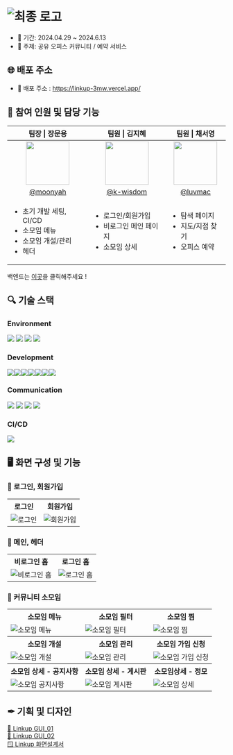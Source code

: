 # ![최종 로고](https://github.com/Linkup-3mw/frontend/assets/51106050/553f9bfb-2bfc-4e19-a167-e7930af6826a)

- 📅 기간: 2024.04.29 ~ 2024.6.13
- 🏢 주제: 공유 오피스 커뮤니티 / 예약 서비스

## 🌐 배포 주소

- 🔗 배포 주소 : https://linkup-3mw.vercel.app/

## 👥 참여 인원 및 담당 기능

<table>
  <thead>
    <tr>
      <th align="center"> 팀장 | 장문용 </th>
      <th align="center"> 팀원 | 김지혜 </th>
      <th align="center"> 팀원 | 채서영 </th>
    </tr>
  </thead>
  <tbody>
    <tr>
      <td align="center">
        <a target="_blank" rel="noopener noreferrer nofollow" href="https://github.com/moonyah">
          <img src="https://avatars.githubusercontent.com/u/51106050?v=4" width="100" style="max-width: 100%;">
        </a>
      </td>
      <td align="center">
        <a target="_blank" rel="noopener noreferrer nofollow" href="https://github.com/k-wisdom">
          <img src="https://avatars.githubusercontent.com/u/122950644?v=4" width="100" style="max-width: 100%;">
        </a>
      </td>
      <td align="center">
        <a target="_blank" rel="noopener noreferrer nofollow" href="https://github.com/luvmac">
          <img src="https://avatars.githubusercontent.com/u/106741161?v=4" width="100" style="max-width: 100%;">
        </a>
      </td>
    </tr>
    <tr>
      <td align="center">
        <a href="https://github.com/moonyah">@moonyah</a>
      </td>
      <td align="center">
         <a href="https://github.com/k-wisdom">@k-wisdom</a>
      </td>
      <td align="center">
        <a href="https://github.com/luvmac">@luvmac</a>
      </td>
    </tr>
    <tr>
      <td>
        <ul>
          <li>초기 개발 세팅, CI/CD</li>
          <li>소모임 메뉴</li>
          <li>소모임 개설/관리</li>
          <li>헤더</li>
        </ul>
      </td>
      <td>
        <ul>
        <li>로그인/회원가입</li>
          <li>비로그인 메인 페이지</li>
          <li>소모임 상세</li>
        </ul>
      </td>
      <td>
        <ul>
          <li>탐색 페이지</li>
          <li>지도/지점 찾기</li>
          <li>오피스 예약</li>
        </ul>
      </td>
    </tr>
  </tbody>
</table>

백엔드는 [이곳](https://github.com/Linkup-3mw/backend)을 클릭해주세요 !

## 🔍️ 기술 스택

### Environment

<div>
<img src="https://img.shields.io/badge/github-181717?style=for-the-badge&logo=github&logoColor=white" />
<img src="https://img.shields.io/badge/git-F05032?style=for-the-badge&logo=git&logoColor=white" />
<img src="https://img.shields.io/badge/ESLint-4B3263?style=for-the-badge&logo=eslint&logoColor=white" />
 <img src="https://img.shields.io/badge/Prettier-F7B93E?logo=prettier&logoColor=black&style=for-the-badge"/
</div>

### Development

<div style="display: flex;">
  <img src="https://img.shields.io/badge/react-%2320232a?style=for-the-badge&logo=react&logoColor=%2361DAFB" />
    <img src="https://img.shields.io/badge/Next.js-000000?style=for-the-badge&logo=Next.js&logoColor=white" />
  <img src="https://img.shields.io/badge/typescript-%23007ACC.svg?style=for-the-badge&logo=typescript&logoColor=white" />
  <img src="https://img.shields.io/badge/Tailwind CSS-06B6D4?style=for-the-badge&logo=tailwindcss&logoColor=white"/>
  <img src="https://img.shields.io/badge/recoil-007AF4?style=for-the-badge&logo=recoil&logoColor=black"/>
  <img src="https://img.shields.io/badge/Axios-5A29E4?style=for-the-badge&logo=axios&logoColor=white">
<img src="https://img.shields.io/badge/react query-FF4154?style=for-the-badge&logo=reactquery&logoColor=black" />
</div>

### Communication

<div>
 <img src="https://img.shields.io/badge/github-181717?style=for-the-badge&logo=github&logoColor=white" />
 <img src="https://img.shields.io/badge/Slack-4A154B?style=for-the-badge&logo=Slack&logoColor=white" />
 <img src="https://img.shields.io/badge/notion-9266CC?style=for-the-badge&logo=notion&logoColor=white" />
<img src="https://img.shields.io/badge/figma-F24E1E?style=for-the-badge&logo=figma&logoColor=white" />

</div>

### CI/CD

<img src="https://img.shields.io/badge/Vercel-000000?style=for-the-badge&logo=Vercel&logoColor=white" />

## 🖥️ 화면 구성 및 기능

### 📌 로그인, 회원가입

<div align="center">
  <table>
    <tr align="center">
      <th>로그인</th>
      <th>회원가입</th>
    </tr>
    <tr>
      <td><img src="https://github.com/Linkup-3mw/frontend/assets/122950644/3213a665-f5f4-4317-b7c9-1c7207ac90d5"alt="로그인"></td>
      <td><img src="https://github.com/Linkup-3mw/frontend/assets/122950644/764f0340-81cb-4d4d-bf55-9c04bf1fe000"alt="회원가입"></td>
    </tr>
  </table>
</div>

### 📌 메인, 헤더

<div align="center">
  <table>
    <tr align="center">
      <th>비로그인 홈</th>
      <th>로그인 홈</th>
    </tr>
    <tr>
      <td><img src="https://github.com/Yanol-Market/frontend/assets/51106050/91b2d73c-ba54-4a1b-8d19-e596352abc5e" alt="비로그인 홈"></td>
      <td><img src="https://github.com/Yanol-Market/frontend/assets/51106050/9b8e0586-a242-4370-a356-cf3b3801b049"alt="로그인 홈"></td>
    </tr>
  </table>
</div>

### 📌 커뮤니티 소모임

<div align="center">
  <table>
    <tr align="center">
      <th>소모임 메뉴</th>
      <th>소모임 필터</th>
      <th>소모임 찜</th>
    </tr>
    <tr>
      <td><img src="https://github.com/Yanol-Market/frontend/assets/51106050/ae44947e-6e4e-4425-b405-4d4a43903d5f" alt="소모임 메뉴"></td>
      <td><img src="https://github.com/Yanol-Market/frontend/assets/51106050/a0b333e7-f820-45c5-a3a0-cc7aa36e42ef"alt="소모임 필터"></td>
      <td><img src="https://github.com/Yanol-Market/frontend/assets/51106050/c277679a-284c-4997-9917-bee0674befc3"alt="소모임 찜"></td>
    </tr>
    <tr align="center">
      <th>소모임 개설</th>
      <th>소모임 관리</th>
      <th>소모임 가입 신청</th>
    </tr>
    <tr>
      <td><img src="https://github.com/Yanol-Market/frontend/assets/51106050/88c93ac3-8414-474f-a844-b36ff890d0ca" alt="소모임 개설"></td>
      <td><img src="https://github.com/Yanol-Market/frontend/assets/51106050/ab499b1d-8a2a-4084-b098-331fe121aabc" alt="소모임 관리"></td>
      <td><img src="https://github.com/Yanol-Market/frontend/assets/51106050/847926e4-da3a-4778-b41e-c4fdfd37401c" alt="소모임 가입 신청"></td>
    </tr>
    <tr align="center">
      <th>소모임 상세 - 공지사항</th>
      <th>소모임 상세 - 게시판</th>
      <th>소모임상세 - 정모</th>
    </tr>
    <tr>
      <td><img src="https://github.com/Linkup-3mw/frontend/assets/122950644/01e0ccd2-57dc-4540-a0b0-f3f5b2a35caa" alt="소모임 공지사항"></td>
      <td><img src="https://github.com/Linkup-3mw/frontend/assets/122950644/f7a59676-8a95-48b4-bf69-4e7c4355828f" alt="소모임 게시판"></td>
      <td><img src="https://github.com/Linkup-3mw/frontend/assets/122950644/1b95f0dc-9430-4c26-925d-e249fe8ca23e" alt="소모임 상세"></td>
    </tr>    
  </table>
</div>

## ✒ 기획 및 디자인

[🎨 Linkup GUI_01](https://www.figma.com/design/thyKkovyfR9T88oQLTJwNL/3%EC%A1%B0?node-id=1460-74476&t=c68XXYpCisSxdiey-0) <br/>
[🎨 Linkup GUI_02](https://www.figma.com/design/thyKkovyfR9T88oQLTJwNL/3%EC%A1%B0?node-id=1460-74476&t=c68XXYpCisSxdiey-0) <br/>
[🪟 Linkup 화면설계서](https://www.figma.com/design/thyKkovyfR9T88oQLTJwNL/3%EC%A1%B0?node-id=944-20118&t=c68XXYpCisSxdiey-0)
